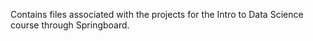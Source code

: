 Contains files associated with the projects for the Intro to Data Science course through Springboard.
